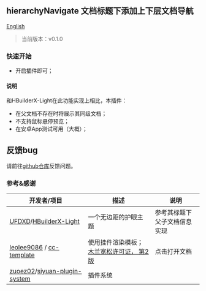 ## hierarchyNavigate 文档标题下添加上下层文档导航

[English](https://github.com/OpaqueGlass/syplugin-my-plugin-collection/blob/main/hierarchyNavigate/README_english.md)

> 当前版本：v0.1.0

### 快速开始

- 开启插件即可；

#### 说明

和HBuilderX-Light在此功能实现上相比，本插件：

- 在父文档不存在时将展示其同级文档；
- 不支持鼠标悬停预览；
- 在安卓App测试可用（大概）；

## 反馈bug

请前往[github仓库](https://github.com/OpaqueGlass/syplugin-my-plugin-collection)反馈问题。

### 参考&感谢

| 开发者/项目                                                  | 描述                                                         | 说明                         |
| ------------------------------------------------------------ | ------------------------------------------------------------ | ---------------------------- |
| [UFDXD](https://github.com/UFDXD)/[HBuilderX-Light](https://github.com/UFDXD/HBuilderX-Light) | 一个无边距的护眼主题                                         | 参考其标题下父子文档信息实现 |
| [leolee9086](https://github.com/leolee9086) / [cc-template](https://github.com/leolee9086/cc-template) | 使用挂件渲染模板；[木兰宽松许可证， 第2版](https://github.com/leolee9086/cc-template/blob/main/LICENSE) | 点击打开文档                 |
| [zuoez02](https://github.com/zuoez02)/[siyuan-plugin-system](https://github.com/zuoez02/siyuan-plugin-system) | 插件系统                                                     |                              |

